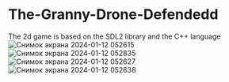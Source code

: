 # The-Granny-Drone-Defendedd
 The 2d game is based on the SDL2 library and the C++ language
![Снимок экрана 2024-01-12 052615](https://github.com/JustSashaUP/The-Granny-Drone-Defendedd/assets/94720780/625b6493-6785-4e8a-9f99-9a7aa62e42ce)
![Снимок экрана 2024-01-12 052835](https://github.com/JustSashaUP/The-Granny-Drone-Defendedd/assets/94720780/fb17ee5e-f8f4-4f4d-966f-65fcec364cd8)
![Снимок экрана 2024-01-12 052627](https://github.com/JustSashaUP/The-Granny-Drone-Defendedd/assets/94720780/cfd4f9a7-1b99-417d-ba6c-81016cdacd0e)
![Снимок экрана 2024-01-12 052638](https://github.com/JustSashaUP/The-Granny-Drone-Defendedd/assets/94720780/5c4fc264-78d8-47a0-aafd-3a8942eeeef3)
